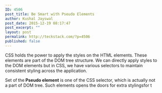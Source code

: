 ```yaml
---
ID: 4506
post_title: Be Smart with Pseudo Elements
author: Kushal Jayswal
post_date: 2015-12-19 08:17:47
post_excerpt: ""
layout: post
permalink: http://teckstack.com/?p=4506
published: false
---
```

CSS holds the power to apply the styles on the HTML elements. These elements are part of the DOM tree structure. We can directly apply styles to the DOM elements but in CSS, we have various selectors to maintain consistent styling across the application.

Set of<strong> </strong>the<strong> Pseudo element</strong> is one of the CSS selector, which is actually not a part of DOM tree. Such elements opens the doors for extra stylingsfor t